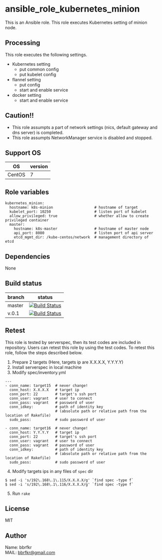 # ansible_role_kubernetes_minion

This is an Ansible role. This role executes Kubernetes setting of minion node.

## Processing
This role executes the following settings.

* Kubernetes setting
  * put common config 
  * put kubelet config
* flannel setting
  * put config
  * start and enable service
* docker setting
  * start and enable service

## Caution!!
* This role assumpts a part of network settings (nics, default gateway and dns server) is completed.
* This role assumpts NetworkManager service is disabled and stopped.

## Support OS

| OS | version |
|----|---------|
|CentOS|7|


## Role variables
```
kubernetes_minion:
  hostname: k8s-minion                   # hostname of target
  kubelet_port: 10250                    # listen port of kubelet
  allow_privileged: true                 # whether allow to create privileged container
  master:
    hostname: k8s-master                 # hostname of master node
    api_port: 8080                       # listen port of api server
    etcd_mgmt_dir: /kube-centos/network  # management directory of etcd
```

## Dependencies
None

## Build status
|branch|status|
|------|------|
|master|[![Build Status](http://jenkins.bbrfkr.mydns.jp:8088/job/ansible_role_kubernetes_minion_master/badge/icon)](http://jenkins.bbrfkr.mydns.jp:8088/job/ansible_role_kubernetes_minion_master/)|
|v.0.1 |[![Build Status](http://jenkins.bbrfkr.mydns.jp:8088/job/ansible_role_kubernetes_minion_v.0.1/badge/icon)](http://jenkins.bbrfkr.mydns.jp:8088/job/ansible_role_kubernetes_minion_v.0.1/)|

## Retest
This role is tested by serverspec, then its test codes are included in repository. Users can retest this role by using the test codes. To retest this role, follow the steps described below.

1. Prepare 2 targets (Here, targets ip are X.X.X.X, Y.Y.Y.Y)
2. Install serverspec in local machine
3. Modify spec/inventory.yml
```
---
- conn_name: target15  # never change!
  conn_host: X.X.X.X   # target ip
  conn_port: 22        # target's ssh port
  conn_user: vagrant   # user to connect
  conn_pass: vagrant   # password of user
  conn_idkey:          # path of identity key 
                       # (absolute path or relative path from the location of Rakefile)
  sudo_pass:           # sudo password of user

- conn_name: target16  # never change!
  conn_host: Y.Y.Y.Y   # target ip
  conn_port: 22        # target's ssh port
  conn_user: vagrant   # user to connect
  conn_pass: vagrant   # password of user
  conn_idkey:          # path of identity key 
                       # (absolute path or relative path from the location of Rakefile)
  sudo_pass:           # sudo password of user
```

4. Modify targets ips in any files of `spec` dir
```
$ sed -i 's/192\.168\.1\.115/X.X.X.X/g' `find spec -type f`
$ sed -i 's/192\.168\.1\.116/X.X.X.X/g' `find spec -type f`
```

5. Run `rake`

## License
MIT

## Author
Name: bbrfkr  
MAIL: bbrfkr@gmail.com

